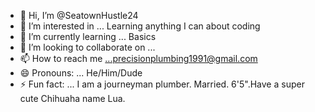 - 👋 Hi, I’m @SeatownHustle24
- 👀 I’m interested in ... Learning anything I can about coding
- 🌱 I’m currently learning ... Basics
- 💞️ I’m looking to collaborate on ... 
- 📫 How to reach me ...precisionplumbing1991@gmail.com  
- 😄 Pronouns: ... He/Him/Dude
- ⚡ Fun fact: ... I am a journeyman plumber. Married. 6'5".Have a super cute Chihuaha name Lua.
<!---
SeatownHustle24/SeatownHustle24 is a ✨ special ✨ repository because its `README.md` (this file) appears on your GitHub profile.
You can click the Preview link to take a look at your changes.
--->
